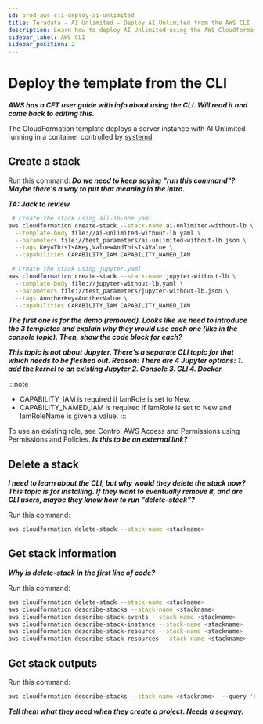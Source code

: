 ```yaml
---
id: prod-aws-cli-deploy-ai-unlimited
title: Teradata - AI Unlimited - Deploy AI Unlimited from the AWS CLI
description: Learn how to deploy AI Unlimited using the AWS Cloudformation Template from the AWS CLI.
sidebar_label: AWS CLI
sidebar_position: 2
---
```


# Deploy the template from the CLI

***AWS has a CFT user guide with info about using the CLI. Will read it and come back to editing this.***

The CloudFormation template deploys a server instance with AI Unlimited running in a container controlled by [systemd](/docs/glossary.md#glo-systemd).

## Create a stack

Run this command: ***Do we need to keep saying "run this command"? Maybe there's a way to put that meaning in the intro.***

***TA: Jack to review***

```bash
 # Create the stack using all-in-one.yaml
aws cloudformation create-stack --stack-name ai-unlimited-without-lb \
  --template-body file://ai-unlimited-without-lb.yaml \
  --parameters file://test_parameters/ai-unlimited-without-lb.json \
  --tags Key=ThisIsAKey,Value=AndThisIsAValue \
  --capabilities CAPABILITY_IAM CAPABILITY_NAMED_IAM

 # Create the stack using jupyter.yaml
aws cloudformation create-stack --stack-name jupyter-without-lb \
  --template-body file://jupyter-without-lb.yaml \
  --parameters file://test_parameters/jupyter-without-lb.json \
  --tags AnotherKey=AnotherValue \
  --capabilities CAPABILITY_IAM CAPABILITY_NAMED_IAM
```

***The first one is for the demo (removed). Looks like we need to introduce the 3 templates and explain why they would use each one (like in the console topic). Then, show the code block for each?***

***This topic is not about Jupyter. There's a separate CLI topic for that which needs to be fleshed out. Reason: There are 4 Jupyter options: 1. add the kernel to an existing Jupyter 2. Console 3. CLI 4. Docker.***

:::note 
- CAPABILITY_IAM is required if IamRole is set to New.
- CAPABILITY_NAMED_IAM is required if IamRole is set to New and IamRoleName is given a value.
:::

To use an existing role, see Control AWS Access and Permissions using Permissions and Policies. ***Is this to be an external link?***

## Delete a stack

***I need to learn about the CLI, but why would they delete the stack now? This topic is for installing. If they want to eventually remove it, and are CLI users, maybe they know how to run "delete-stack"?***

Run this command:

```bash
aws cloudformation delete-stack --stack-name <stackname> 
```

## Get stack information

***Why is delete-stack in the first line of code?***

Run this command:

```bash
aws cloudformation delete-stack --stack-name <stackname>
aws cloudformation describe-stacks --stack-name <stackname> 
aws cloudformation describe-stack-events --stack-name <stackname> 
aws cloudformation describe-stack-instance --stack-name <stackname> 
aws cloudformation describe-stack-resource --stack-name <stackname> 
aws cloudformation describe-stack-resources --stack-name <stackname>
```
 
## Get stack outputs

Run this command:

```bash
aws cloudformation describe-stacks --stack-name <stackname>  --query 'Stacks[0].Outputs' --output table
```

***Tell them what they need when they create a project. Needs a segway.***